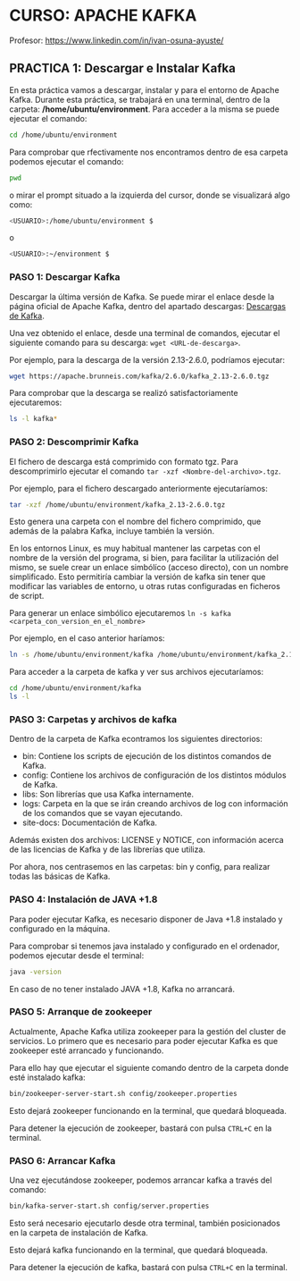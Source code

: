 # CURSO: APACHE KAFKA
Profesor: https://www.linkedin.com/in/ivan-osuna-ayuste/

## PRACTICA 1: Descargar e Instalar Kafka

En esta práctica vamos a descargar, instalar y para el entorno de Apache Kafka.
Durante esta práctica, se trabajará en una terminal, dentro de la carpeta:
**/home/ubuntu/environment**.
Para acceder a la misma se puede ejecutar el comando:
``` sh
cd /home/ubuntu/environment
```
Para comprobar que rfectivamente nos encontramos dentro de esa carpeta podemos 
ejecutar el comando:
``` sh
pwd
```
o mirar el prompt situado a la izquierda del cursor, donde se visualizará algo como:
``` sh
<USUARIO>:/home/ubuntu/environment $
```
o
``` sh
<USUARIO>:~/environment $
```

### PASO 1: Descargar Kafka
Descargar la última versión de Kafka. Se puede mirar el enlace desde la página 
oficial de Apache Kafka, dentro del apartado descargas: 
[Descargas de Kafka](https://kafka.apache.org/downloads).

Una vez obtenido el enlace, desde una terminal de comandos, ejecutar el 
siguiente comando para su descarga:
`wget <URL-de-descarga>`.

Por ejemplo, para la descarga de la versión 2.13-2.6.0, podríamos ejecutar:
``` sh
wget https://apache.brunneis.com/kafka/2.6.0/kafka_2.13-2.6.0.tgz
```

Para comprobar que la descarga se realizó satisfactoriamente ejecutaremos:
``` sh
ls -l kafka*
```
### PASO 2: Descomprimir Kafka
El fichero de descarga está comprimido con formato tgz. Para descomprimirlo 
ejecutar el comando `tar -xzf <Nombre-del-archivo>.tgz`.

Por ejemplo, para el fichero descargado anteriormente ejecutaríamos:
``` sh
tar -xzf /home/ubuntu/environment/kafka_2.13-2.6.0.tgz
```
Esto genera una carpeta con el nombre del fichero comprimido, que además de la 
palabra Kafka, incluye también la versión.

En los entornos Linux, es muy habitual mantener las carpetas con el nombre de
la versión del programa, si bien, para facilitar la utilización del mismo, se
suele crear un enlace simbólíco (acceso directo), con un nombre simplificado.
Esto permitiría cambiar la versión de kafka sin tener que modificar las variables
de entorno, u otras rutas configuradas en ficheros de script.

Para generar un enlace simbólico ejecutaremos `ln -s kafka <carpeta_con_version_en_el_nombre>`

Por ejemplo, en el caso anterior haríamos:
``` sh
ln -s /home/ubuntu/environment/kafka /home/ubuntu/environment/kafka_2.13-2.6.0 
```

Para acceder a la carpeta de kafka y ver sus archivos ejecutaríamos:
``` sh
cd /home/ubuntu/environment/kafka
ls -l
```

### PASO 3: Carpetas y archivos de kafka
Dentro de la carpeta de Kafka econtramos los siguientes directorios:
* bin: Contiene los scripts de ejecución de los distintos comandos de Kafka.
* config: Contiene los archivos de configuración de los distintos módulos de Kafka.
* libs: Son librerías que usa Kafka internamente.
* logs: Carpeta en la que se irán creando archivos de log con información de
los comandos que se vayan ejecutando.
* site-docs: Documentación de Kafka.

Además existen dos archivos: LICENSE y NOTICE, con información acerca de las licencias 
de Kafka y de las librerías que utiliza.

Por ahora, nos centrasemos en las carpetas: bin y config, para realizar todas las 
básicas de Kafka.


### PASO 4: Instalación de JAVA +1.8
Para poder ejecutar Kafka, es necesario disponer de Java +1.8 instalado y 
configurado en la máquina.

Para comprobar si tenemos java instalado y configurado en el ordenador, podemos
ejecutar desde el terminal:
``` sh
java -version
```
En caso de no tener instalado JAVA +1.8, Kafka no arrancará.

### PASO 5: Arranque de zookeeper

Actualmente, Apache Kafka utiliza zookeeper para la gestión del cluster de servicios.
Lo primero que es necesario para poder ejecutar Kafka es que zookeeper esté 
arrancado y funcionando.

Para ello hay que ejecutar el siguiente comando dentro de la carpeta donde esté instalado kafka:
``` sh
bin/zookeeper-server-start.sh config/zookeeper.properties
```
Esto dejará zookeeper funcionando en la terminal, que quedará bloqueada.

Para detener la ejecución de zookeeper, bastará con pulsa `CTRL+C` en la terminal.


### PASO 6: Arrancar Kafka

Una vez ejecutándose zookeeper, podemos arrancar kafka a través del comando:
``` sh
bin/kafka-server-start.sh config/server.properties
```
Esto será necesario ejecutarlo desde otra terminal, también posicionados en 
la carpeta de instalación de Kafka.

Esto dejará kafka funcionando en la terminal, que quedará bloqueada.

Para detener la ejecución de kafka, bastará con pulsa `CTRL+C` en la terminal.
